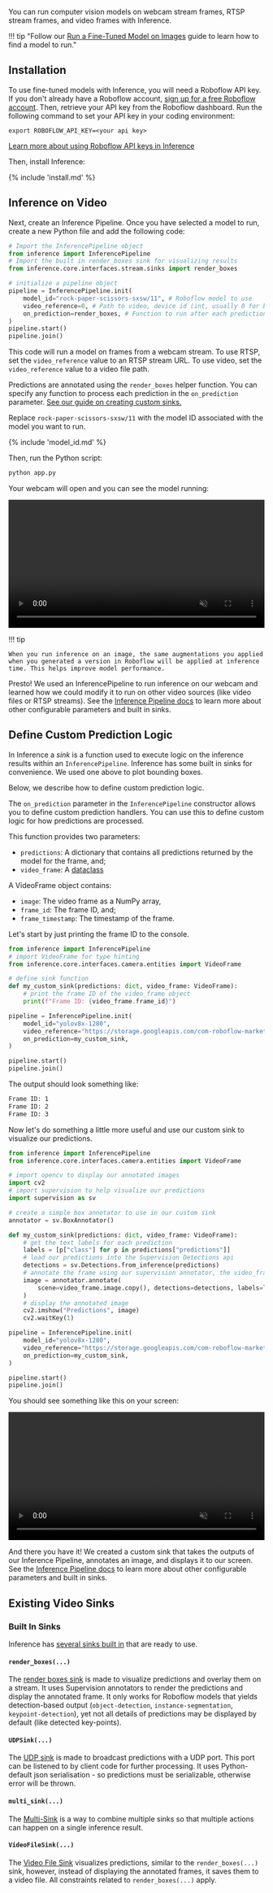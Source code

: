 You can run computer vision models on webcam stream frames, RTSP stream frames, and video frames with Inference.

!!! tip "Follow our [Run a Fine-Tuned Model on Images](/quickstart/run_model_on_image) guide to learn how to find a model to run."

## Installation

To use fine-tuned models with Inference, you will need a Roboflow API key. If you don't already have a Roboflow account, <a href="https://app.roboflow.com" target="_blank">sign up for a free Roboflow account</a>. Then, retrieve your API key from the Roboflow dashboard. Run the following command to set your API key in your coding environment:

```
export ROBOFLOW_API_KEY=<your api key>

```

[Learn more about using Roboflow API keys in Inference](/quickstart/configure_api_key/)

Then, install Inference:

{% include 'install.md' %}

## Inference on Video

Next, create an Inference Pipeline. Once you have selected a model to run, create a new Python file and add the following code:

```python
# Import the InferencePipeline object
from inference import InferencePipeline
# Import the built in render_boxes sink for visualizing results
from inference.core.interfaces.stream.sinks import render_boxes

# initialize a pipeline object
pipeline = InferencePipeline.init(
    model_id="rock-paper-scissors-sxsw/11", # Roboflow model to use
    video_reference=0, # Path to video, device id (int, usually 0 for built in webcams), or RTSP stream url
    on_prediction=render_boxes, # Function to run after each prediction
)
pipeline.start()
pipeline.join()
```

This code will run a model on frames from a webcam stream. To use RTSP, set the `video_reference` value to an RTSP stream URL. To use video, set the `video_reference` value to a video file path.

Predictions are annotated using the `render_boxes` helper function. You can specify any function to process each prediction in the `on_prediction` parameter. [See our guide on creating custom sinks.](/quickstart/create_a_custom_inference_pipeline_sink/)

Replace `rock-paper-scissors-sxsw/11` with the model ID associated with the model you want to run.

{% include 'model_id.md' %}

Then, run the Python script:

```bash
python app.py
```

Your webcam will open and you can see the model running:

<video width="100%" autoplay loop muted>
  <source src="https://media.roboflow.com/rock-paper-scissors.mp4" type="video/mp4">
</video>

!!! tip

    When you run inference on an image, the same augmentations you applied when you generated a version in Roboflow will be applied at inference time. This helps improve model performance.

Presto! We used an InferencePipeline to run inference on our webcam and learned how we could modify it to run on other video sources (like video files or RTSP streams). See the [Inference Pipeline docs](/using_inference/inference_pipeline/) to learn more about other configurable parameters and built in sinks.

## Define Custom Prediction Logic

In Inference a _sink_ is a function used to execute logic on the inference results within an `InferencePipeline`. Inference has some built in sinks for convenience. We used one above to plot bounding boxes.

Below, we describe how to define custom prediction logic.

The `on_prediction` parameter in the `InferencePipeline` constructor allows you to define custom prediction handlers. You can use this to define custom logic for how predictions are processed.

This function provides two parameters:

- `predictions`: A dictionary that contains all predictions returned by the model for the frame, and;
- `video_frame`: A [dataclass](../../docs/reference/inference/core/interfaces/camera/entities/#inference.core.interfaces.camera.entities.VideoFrame)

A VideoFrame object contains:

- `image`: The video frame as a NumPy array,
- `frame_id`: The frame ID, and;
- `frame_timestamp`: The timestamp of the frame.

Let's start by just printing the frame ID to the console.

```python
from inference import InferencePipeline
# import VideoFrame for type hinting
from inference.core.interfaces.camera.entities import VideoFrame

# define sink function
def my_custom_sink(predictions: dict, video_frame: VideoFrame):
    # print the frame ID of the video_frame object
    print(f"Frame ID: {video_frame.frame_id}")

pipeline = InferencePipeline.init(
    model_id="yolov8x-1280",
    video_reference="https://storage.googleapis.com/com-roboflow-marketing/inference/people-walking.mp4",
    on_prediction=my_custom_sink,
)

pipeline.start()
pipeline.join()
```

The output should look something like:

```bash
Frame ID: 1
Frame ID: 2
Frame ID: 3
```

Now let's do something a little more useful and use our custom sink to visualize our predictions.

```python
from inference import InferencePipeline
from inference.core.interfaces.camera.entities import VideoFrame

# import opencv to display our annotated images
import cv2
# import supervision to help visualize our predictions
import supervision as sv

# create a simple box annotator to use in our custom sink
annotator = sv.BoxAnnotator()

def my_custom_sink(predictions: dict, video_frame: VideoFrame):
    # get the text labels for each prediction
    labels = [p["class"] for p in predictions["predictions"]]
    # load our predictions into the Supervision Detections api
    detections = sv.Detections.from_inference(predictions)
    # annotate the frame using our supervision annotator, the video_frame, the predictions (as supervision Detections), and the prediction labels
    image = annotator.annotate(
        scene=video_frame.image.copy(), detections=detections, labels=labels
    )
    # display the annotated image
    cv2.imshow("Predictions", image)
    cv2.waitKey(1)

pipeline = InferencePipeline.init(
    model_id="yolov8x-1280",
    video_reference="https://storage.googleapis.com/com-roboflow-marketing/inference/people-walking.mp4",
    on_prediction=my_custom_sink,
)

pipeline.start()
pipeline.join()
```

You should see something like this on your screen:

<video width="100%" autoplay loop muted>
  <source src="https://storage.googleapis.com/com-roboflow-marketing/inference/people-walking-annotated.mp4" type="video/mp4">
</video>

And there you have it! We created a custom sink that takes the outputs of our Inference Pipeline, annotates an image, and displays it to our screen. See the [Inference Pipeline docs](/using_inference/inference_pipeline/) to learn more about other configurable parameters and built in sinks.

## Existing Video Sinks

### Built In Sinks

Inference has [several sinks built in](../../docs/reference/inference/core/interfaces/stream/sinks/) that are ready to use.

#### `render_boxes(...)`

The [render boxes sink](../../docs/reference/inference/core/interfaces/stream/sinks/#inference.core.interfaces.stream.sinks.render_boxes) is made to visualize predictions and overlay them on a stream. It uses Supervision annotators to render the predictions and display the annotated frame.
It only works for Roboflow models that yields detection-based output (`object-detection`, `instance-segmentation`, `keypoint-detection`), yet not all details of predictions may be 
displayed by default (like detected key-points).

#### `UDPSink(...)`

The [UDP sink](../../docs/reference/inference/core/interfaces/stream/sinks/#inference.core.interfaces.stream.sinks.UDPSink) is made to broadcast predictions with a UDP port. This port can be listened to by client code for further processing.
It uses Python-default json serialisation - so predictions must be serializable, otherwise error will be thrown.  

#### `multi_sink(...)`

The [Multi-Sink](../../docs/reference/inference/core/interfaces/stream/sinks/#inference.core.interfaces.stream.sinks.multi_sink) is a way to combine multiple sinks so that multiple actions can happen on a single inference result.

#### `VideoFileSink(...)`

The [Video File Sink](../../docs/reference/inference/core/interfaces/stream/sinks/#inference.core.interfaces.stream.sinks.VideoFileSink) visualizes predictions, similar to the `render_boxes(...)` sink, however, instead of displaying the annotated frames, it saves them to a video file.
All constraints related to `render_boxes(...)` apply.
